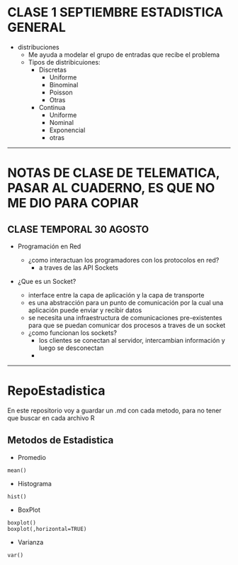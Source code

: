 # CLASE 1 SEPTIEMBRE ESTADISTICA GENERAL
- distribuciones
  - Me ayuda a modelar el grupo de entradas que recibe el problema
  - Tipos de distribicuiones:
    - Discretas
      - Uniforme
      - Binominal
      - Poisson 
      - Otras
    - Continua 
      - Uniforme 
      - Nominal
      - Exponencial
      - otras






---
# NOTAS DE CLASE DE TELEMATICA, PASAR AL CUADERNO, ES QUE NO ME DIO PARA COPIAR
## CLASE TEMPORAL 30 AGOSTO 
- Programación en Red 
  + ¿como interactuan los programadores con los protocolos en red?
    - a traves de las API Sockets
     
- ¿Que es un Socket?
  + interface entre la capa de aplicación y la capa de transporte
  + es una abstracción para un punto de comunicación por la cual una aplicación puede enviar y recibir datos
  + se necesita una infraestructura de comunicaciones pre-existentes para que se puedan comunicar dos procesos a traves de un socket
  + ¿como funcionan los sockets?
    - los clientes se conectan al servidor, intercambian información y luego se desconectan 
    -
--------------  
# RepoEstadistica
En este repositorio voy a guardar un .md con cada metodo, para no tener que buscar en cada archivo R

## Metodos de Estadistica
- Promedio 
~~~
mean()
~~~
- Histograma
~~~
hist()
~~~
- BoxPlot
~~~
boxplot()
boxplot(,horizontal=TRUE)
~~~
- Varianza
~~~
var()
~~~
